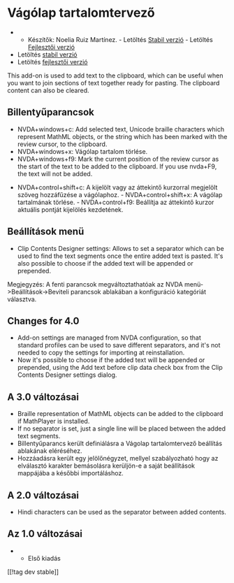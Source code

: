 # Vágólap tartalomtervező #
*   - Készítők: Noelia Ruiz Martínez.  - Letöltés [Stabil verzió][1] -
    Letöltés [Fejlesztői verzió][2]
*   Letöltés [stabil verzió][1]
*   Letöltés [fejlesztői verzió][2]

This add-on is used to add text to the clipboard, which can be useful when
you want to join sections of text together ready for pasting.  The clipboard
content can also be cleared.

## Billentyűparancsok ##
*   NVDA+windows+c: Add selected text, Unicode braille characters which
    represent MathML objects, or the string which has been marked with the
    review cursor, to the clipboard.
*   NVDA+windows+x: Vágólap tartalom törlése.
*   NVDA+windows+f9: Mark the current position of the review cursor as the
    start of the text to be added to the clipboard.  If you use nvda+F9, the
    text will not be added.

- NVDA+control+shift+c: A kijelölt vagy az áttekintő kurzorral megjelölt
szöveg hozzáfűzése a vágólaphoz.  - NVDA+control+shift+x: A vágólap
tartalmának törlése.  - NVDA+control+f9: Beállítja az áttekintő kurzor
aktuális pontját kijelölés kezdetének.

## Beállítások menü ##
*   Clip Contents Designer settings: Allows to set a separator which can be used to find the text segments once the entire added text is pasted.
It's also possible to choose if the added text will be appended or prepended.

Megjegyzés: A fenti parancsok megváltoztathatóak az NVDA
menü->Beállítások->Beviteli parancsok ablakában a konfiguráció kategóriát
választva.

## Changes for 4.0 ##
*   Add-on settings are managed from NVDA configuration, so that standard
    profiles can be used to save different separators, and it's not needed
    to copy the settings for importing at reinstallation.
*   Now it's possible to choose if the added text will be appended or
    prepended, using the Add text before clip data check box from the Clip
    Contents Designer settings dialog.

## A 3.0 változásai ##
*   Braille representation of MathML objects can be added to the clipboard
    if MathPlayer is installed.
*   If no separator is set, just a single line will be placed between the
    added text segments.
*   Billentyűparancs került definiálásra a Vágolap tartalomtervező beállítás
    ablakának eléréséhez.
*   Hozzáadásra került egy jelölőnégyzet, mellyel szabályozható hogy az
    elválasztó karakter bemásolásra kerüljön-e a saját beállítások mappájába
    a későbbi importáláshoz.

## A 2.0 változásai ##
*   Hindi characters can be used as the separator between added contents.

## Az 1.0 változásai ##
*   - Első kiadás

[[!tag dev stable]]

[1]: http://addons.nvda-project.org/files/get.php?file=ccd

[2]: http://addons.nvda-project.org/files/get.php?file=ccd-dev
